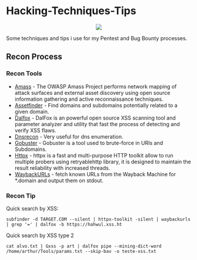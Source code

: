 # Hacking-Techniques-Tips

<p align="center">
  <img src="https://i.ibb.co/Bfdtftr/Astaroth1-removebg-preview.png">
</p>

Some techniques and tips i use for my Pentest and Bug Bounty processes.
## Recon Process

### Recon Tools
* [Amass](https://github.com/OWASP/Amass) - The OWASP Amass Project performs network mapping of attack surfaces and external asset discovery using open source information gathering and active reconnaissance techniques.
* [Assetfinder](https://github.com/tomnomnom/assetfinder) - Find domains and subdomains potentially related to a given domain.
* [Dalfox](https://github.com/hahwul/dalfox) - DalFox is an powerful open source XSS scanning tool and parameter analyzer and utility that fast the process of detecting and verify XSS flaws.
* [Dnsrecon](https://github.com/darkoperator/dnsrecon) - Very useful for dns enumeration.
* [Gobuster](https://github.com/OJ/gobuster) - Gobuster is a tool used to brute-force in URIs and Subdomains.
* [Httpx](https://github.com/projectdiscovery/httpx) - httpx is a fast and multi-purpose HTTP toolkit allow to run multiple probers using retryablehttp library, it is designed to maintain the result reliability with increased threads.
* [WaybackURLs](https://github.com/tomnomnom/waybackurls) - fetch known URLs from the Wayback Machine for *.domain and output them on stdout.

### Recon Tip
Quick search by XSS:
```
subfinder -d TARGET.COM --silent | httpx-toolkit -silent | waybackurls | grep '=' | dalfox -b https://hahwul.xss.ht
```

Quick search by XSS type 2
```
cat alvo.txt | Gxss -p art | dalfox pipe --mining-dict-word /home/arthur/Tools/params.txt --skip-bav -o teste-xss.txt
```
